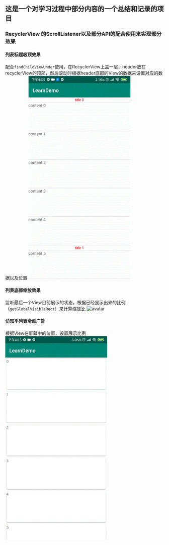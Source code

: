 ## 这是一个对学习过程中部分内容的一个总结和记录的项目

### RecyclerView 的ScrollListener以及部分API的配合使用来实现部分效果
#### 列表标题吸顶效果
配合`findChildViewUnder`使用，在RecyclerView上盖一层，header放在recyclerView的顶部，然后滚动时根据header底部的View的数据来设置对应的数据以及位置
![avatar](images/stick_header.gif)
#### 列表底部缩放效果
监听最后一个View目前展示的状态，根据已经显示出来的比例（`getGlobalVisibleRect`）来计算缩放比
![avatar](images/bottom_scale.gif)
#### 仿知乎列表滑动广告
根据View在屏幕中的位置，设置展示比例
![avatar](images/zhihu_ad.gif)
